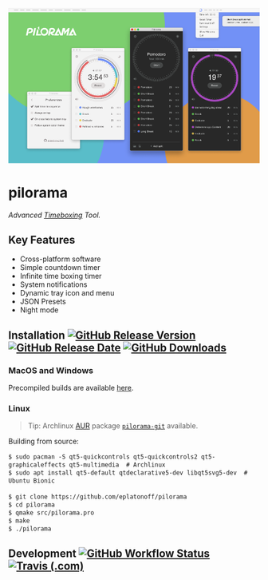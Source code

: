 ![header image](/assets/cover.png?raw=true)

# pilorama

*Advanced [Timeboxing](https://en.wikipedia.org/wiki/Timeboxing) Tool.*

## Key Features
- Cross-platform software
- Simple countdown timer
- Infinite time boxing timer
- System notifications
- Dynamic tray icon and menu
- JSON Presets
- Night mode


## Installation [![GitHub Release Version](https://img.shields.io/github/v/release/eplatonoff/pilorama)](https://github.com/eplatonoff/pilorama/releases/latest/) [![GitHub Release Date](https://img.shields.io/github/release-date/eplatonoff/pilorama?label=release%20date)](https://github.com/eplatonoff/pilorama/releases/latest/) [![GitHub Downloads](https://img.shields.io/github/downloads/eplatonoff/pilorama/total)](https://github.com/eplatonoff/pilorama/releases/latest/)

### MacOS and Windows

Precompiled builds are available [here](https://github.com/eplatonoff/pilorama/releases/latest/).

### Linux

> Tip: Archlinux [AUR](https://wiki.archlinux.org/index.php/Arch_User_Repository) package [`pilorama-git`](https://aur.archlinux.org/packages/pilorama-git/) available.

Building from source:

    $ sudo pacman -S qt5-quickcontrols qt5-quickcontrols2 qt5-graphicaleffects qt5-multimedia  # Archlinux
    $ sudo apt install qt5-default qtdeclarative5-dev libqt5svg5-dev  # Ubuntu Bionic

    $ git clone https://github.com/eplatonoff/pilorama
    $ cd pilorama
    $ qmake src/pilorama.pro 
    $ make
    $ ./pilorama

## Development [![GitHub Workflow Status](https://img.shields.io/github/workflow/status/eplatonoff/pilorama/GitHub%20Actions?label=GitHub%20Actions)](https://github.com/eplatonoff/pilorama/actions) [![Travis (.com)](https://img.shields.io/travis/com/eplatonoff/pilorama?label=Travis%20CI)](https://travis-ci.com/eplatonoff/pilorama)
